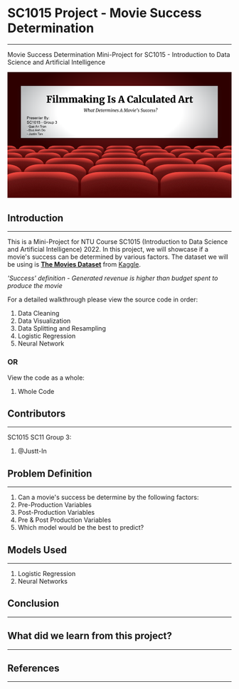 # SC1015 Project - Movie Success Determination
***
Movie Success Determination Mini-Project for SC1015 - Introduction to Data Science and Artificial Intelligence

![](https://github.com/SC11-Grp3/SC1015-Movie-Success/blob/main/SC1015.png)

## Introduction
***
This is a Mini-Project for NTU Course SC1015 (Introduction to Data Science and Artificial Intelligence) 2022. In this project, we will showcase if a movie's success can be determined by various factors. The dataset we will be using is [**The Movies Dataset**](https://www.kaggle.com/datasets/rounakbanik/the-movies-dataset) from [Kaggle](https://www.kaggle.com/).

*'Success' definition - Generated revenue is higher than budget spent to produce the movie*

For a detailed walkthrough please view the source code in order:
1. Data Cleaning
2. Data Visualization
3. Data Splitting and Resampling
4. Logistic Regression
5. Neural Network

### OR


View the code as a whole:
1. Whole Code

## Contributors
***
SC1015 SC11 Group 3:
1. @Justt-In

## Problem Definition
***
1. Can a movie's success be determine by the following factors:
 1. Pre-Production Variables
 2. Post-Production Variables
 3. Pre & Post Production Variables
2. Which model would be the best to predict?

## Models Used
***
1. Logistic Regression
2. Neural Networks

## Conclusion
***

## What did we learn from this project?
***

## References
***
